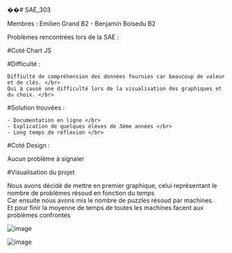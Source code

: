 ��#   S A E _ 3 0 3 

Membres : Emilien Grand B2 - Benjamin Boisedu B2 </br>

Problèmes rencontrées lors de la SAE : </br>

#Coté Chart JS </br>

  #Difficulté : </br>
  
    Diffiulté de compréhension des données fournies car beaucoup de valeur et de clés. </br>
    Qui à causé une difficulté lors de la visualisation des graphiques et du choix. </br>

  #Solution trouvées : </br>

    - Documentation en ligne </br>
    - Explication de quelques éléves de 3ème années </br>
    - Long temps de réflexion </br>


#Coté Design :  </br>

Aucun problème à signaler </br>

#Visualisation du projet </br>

Nous avons décidé de mettre en premier graphique, celui représentant le nombre de problèmes résoud en fonction du temps </br>
Car ensuite nous avons mis le nombre de puzzles résoud par machines. </br>
Et pour finir la moyenne de temps de toutes les machines facent aux problèmes confrontés </br>


 ![image](https://github.com/BenjaminBoisedu/SAE_303/assets/99210381/547f5a3d-c8e4-49d8-9998-71cec4c18be1) </br>

 ![image](https://github.com/BenjaminBoisedu/SAE_303/assets/99210381/061ea87b-fc2a-45bf-a8b1-306c8d5dafa8) </br>
